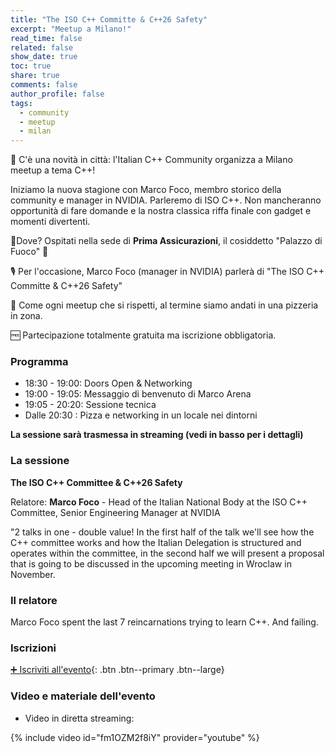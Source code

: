 ```yaml
---
title: "The ISO C++ Committe & C++26 Safety"
excerpt: "Meetup a Milano!"
read_time: false
related: false
show_date: true
toc: true
share: true
comments: false
author_profile: false
tags:
  - community
  - meetup
  - milan
---
```


🥳 C'è una novità in città: l'Italian C++ Community organizza a Milano meetup a tema C++!

Iniziamo la nuova stagione con Marco Foco, membro storico della community e manager in NVIDIA. Parleremo di ISO C++. Non mancheranno opportunità di fare domande e la nostra classica riffa finale con gadget e momenti divertenti.

📌Dove? Ospitati nella sede di **Prima Assicurazioni**, il cosiddetto "Palazzo di Fuoco" 🤩

🎙️ Per l'occasione, Marco Foco (manager in NVIDIA) parlerà di "The ISO C++ Committe & C++26 Safety"

🍕 Come ogni meetup che si rispetti, al termine siamo andati in una pizzeria in zona.

🆓 Partecipazione totalmente gratuita ma iscrizione obbligatoria.

### Programma

- 18:30 - 19:00: Doors Open & Networking
- 19:00 - 19:05: Messaggio di benvenuto di Marco Arena
- 19:05 - 20:20: Sessione tecnica
- Dalle 20:30  : Pizza e networking in un locale nei dintorni

**La sessione sarà trasmessa in streaming (vedi in basso per i dettagli)**

### La sessione

**The ISO C++ Committee & C++26 Safety**

Relatore: **Marco Foco** - Head of the Italian National Body at the ISO C++ Committee, Senior Engineering Manager at NVIDIA

"2 talks in one - double value!
In the first half of the talk we'll see how the C++ committee works and how the Italian Delegation is structured and operates within the committee, in the second half we will present a proposal that is going to be discussed in the upcoming meeting in Wroclaw in November.

### Il relatore

Marco Foco spent the last 7 reincarnations trying to learn C++. And failing.

### Iscrizioni

[➕ Iscriviti all'evento](https://italiancpp-1024.eventbrite.it/){: .btn .btn--primary .btn--large}

### Video e materiale dell'evento

- Video in diretta streaming:

{% include video id="fm1OZM2f8iY" provider="youtube" %}